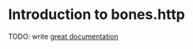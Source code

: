# Introduction to bones.http

TODO: write [great documentation](http://jacobian.org/writing/what-to-write/)
